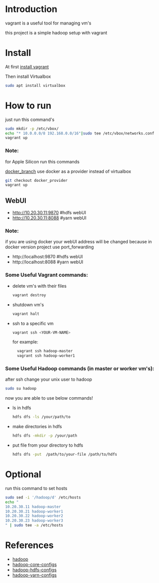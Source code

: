 

# Introduction
vagrant is a useful tool for managing vm's

this project is a simple hadoop setup with vagrant 

# Install
At first [install vagrant](https://www.vagrantup.com/downloads)

Then install Virtualbox
```bash
sudo apt install virtualbox
```

# How to run
just run this command's

```bash
sudo mkdir -p /etc/vbox/
echo "* 10.0.0.0/8 192.168.0.0/16"|sudo tee /etc/vbox/networks.conf
vagrant up
```
### Note:
for Apple Silicon run this commands

[docker_branch](https://github.com/hoseinlook/vagrant-hadoop/tree/docker_provider) use docker as a provider instead of virtualbox
```bash
git checkout docker_provider
vagrant up
```

## WebUI
+ http://10.20.30.11:9870  #hdfs webUI
+ http://10.20.30.11:8088  #yarn webUI

### Note:
if you are using docker your webUI address will be changed because in docker version project use port_forwarding 
+ http://localhost:9870  #hdfs webUI
+ http://localhost:8088  #yarn webUI

### Some Useful Vagrant commands:
+ delete vm's with their files
    ```bash 
    vagrant destroy
    ```
+ shutdown vm's
    ```bash 
    vagrant halt
    ```

+ ssh to a specific vm
    ```bash 
    vagrant ssh <YOUR-VM-NAME>
    ```
  for example:
  ```bash 
    vagrant ssh hadoop-master
    vagrant ssh hadoop-worker1
    ```

### Some Useful Hadoop commands (in master or worker vm's):
after ssh change your unix user to hadoop
```bash
sudo su hadoop
```
now you are able to use below commands! 
+ ls in hdfs
    ```bash 
    hdfs dfs -ls /your/path/to
    ```
+ make directories in hdfs
  ```bash
  hdfs dfs -mkdir -p /your/path
  ```
+ put file from your directory to hdfs
    ```bash 
    hdfs dfs -put  /path/to/your-file /path/to/hdfs
    ```
# Optional
run this command to set hosts
```bash
sudo sed -i '/hadoop/d' /etc/hosts
echo "
10.20.30.11 hadoop-master
10.20.30.21 hadoop-worker1
10.20.30.22 hadoop-worker2
10.20.30.23 hadoop-worker3
" | sudo tee -a /etc/hosts
```

# References
+ [hadoop](https://hadoop.apache.org/docs/stable/)
+ [hadoop-core-configs](https://hadoop.apache.org/docs/stable/hadoop-project-dist/hadoop-common/core-default.xml)
+ [hadoop-hdfs-configs](https://hadoop.apache.org/docs/stable/hadoop-project-dist/hadoop-hdfs/hdfs-default.xml)
+ [hadoop-yarn-configs](https://hadoop.apache.org/docs/stable/hadoop-yarn/hadoop-yarn-common/yarn-default.xml)
